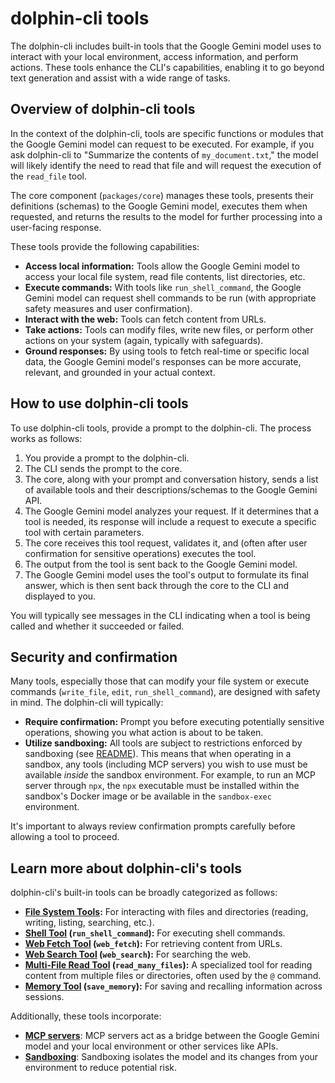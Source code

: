 # dolphin-cli tools

The dolphin-cli includes built-in tools that the Google Gemini model uses to interact with your local environment, access information, and perform actions. These tools enhance the CLI's capabilities, enabling it to go beyond text generation and assist with a wide range of tasks.

## Overview of dolphin-cli tools

In the context of the dolphin-cli, tools are specific functions or modules that the Google Gemini model can request to be executed. For example, if you ask dolphin-cli to "Summarize the contents of `my_document.txt`," the model will likely identify the need to read that file and will request the execution of the `read_file` tool.

The core component (`packages/core`) manages these tools, presents their definitions (schemas) to the Google Gemini model, executes them when requested, and returns the results to the model for further processing into a user-facing response.

These tools provide the following capabilities:

- **Access local information:** Tools allow the Google Gemini model to access your local file system, read file contents, list directories, etc.
- **Execute commands:** With tools like `run_shell_command`, the Google Gemini model can request shell commands to be run (with appropriate safety measures and user confirmation).
- **Interact with the web:** Tools can fetch content from URLs.
- **Take actions:** Tools can modify files, write new files, or perform other actions on your system (again, typically with safeguards).
- **Ground responses:** By using tools to fetch real-time or specific local data, the Google Gemini model's responses can be more accurate, relevant, and grounded in your actual context.

## How to use dolphin-cli tools

To use dolphin-cli tools, provide a prompt to the dolphin-cli. The process works as follows:

1.  You provide a prompt to the dolphin-cli.
2.  The CLI sends the prompt to the core.
3.  The core, along with your prompt and conversation history, sends a list of available tools and their descriptions/schemas to the Google Gemini API.
4.  The Google Gemini model analyzes your request. If it determines that a tool is needed, its response will include a request to execute a specific tool with certain parameters.
5.  The core receives this tool request, validates it, and (often after user confirmation for sensitive operations) executes the tool.
6.  The output from the tool is sent back to the Google Gemini model.
7.  The Google Gemini model uses the tool's output to formulate its final answer, which is then sent back through the core to the CLI and displayed to you.

You will typically see messages in the CLI indicating when a tool is being called and whether it succeeded or failed.

## Security and confirmation

Many tools, especially those that can modify your file system or execute commands (`write_file`, `edit`, `run_shell_command`), are designed with safety in mind. The dolphin-cli will typically:

- **Require confirmation:** Prompt you before executing potentially sensitive operations, showing you what action is about to be taken.
- **Utilize sandboxing:** All tools are subject to restrictions enforced by sandboxing (see [README](../../README.md#sandboxing)). This means that when operating in a sandbox, any tools (including MCP servers) you wish to use must be available _inside_ the sandbox environment. For example, to run an MCP server through `npx`, the `npx` executable must be installed within the sandbox's Docker image or be available in the `sandbox-exec` environment.

It's important to always review confirmation prompts carefully before allowing a tool to proceed.

## Learn more about dolphin-cli's tools

dolphin-cli's built-in tools can be broadly categorized as follows:

- **[File System Tools](./file-system.md):** For interacting with files and directories (reading, writing, listing, searching, etc.).
- **[Shell Tool](./shell.md) (`run_shell_command`):** For executing shell commands.
- **[Web Fetch Tool](./web-fetch.md) (`web_fetch`):** For retrieving content from URLs.
- **[Web Search Tool](./web-search.md) (`web_search`):** For searching the web.
- **[Multi-File Read Tool](./multi-file.md) (`read_many_files`):** A specialized tool for reading content from multiple files or directories, often used by the `@` command.
- **[Memory Tool](./memory.md) (`save_memory`):** For saving and recalling information across sessions.

Additionally, these tools incorporate:

- **[MCP servers](./mcp-server.md)**: MCP servers act as a bridge between the Google Gemini model and your local environment or other services like APIs.
- **[Sandboxing](../sandbox.md)**: Sandboxing isolates the model and its changes from your environment to reduce potential risk.
